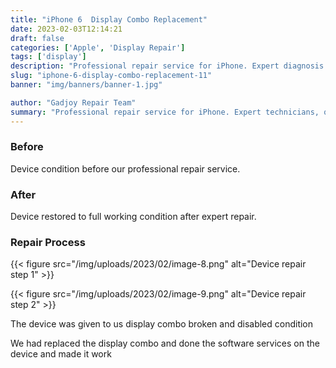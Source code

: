 ```yaml
---
title: "iPhone 6  Display Combo Replacement"
date: 2023-02-03T12:14:21
draft: false
categories: ['Apple', 'Display Repair']
tags: ['display']
description: "Professional repair service for iPhone. Expert diagnosis and quality repairs in Bangalore."
slug: "iphone-6-display-combo-replacement-11"
banner: "img/banners/banner-1.jpg"

author: "Gadjoy Repair Team"
summary: "Professional repair service for iPhone. Expert technicians, quality parts, warranty included."
---
```



### Before

Device condition before our professional repair service.

### After

Device restored to full working condition after expert repair.

### Repair Process

{{< figure src="/img/uploads/2023/02/image-8.png" alt="Device repair step 1" >}}

{{< figure src="/img/uploads/2023/02/image-9.png" alt="Device repair step 2" >}}


The device was given to us display combo broken and disabled condition

We had replaced the display combo and done the software services on the device and made it work